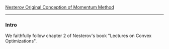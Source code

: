[Nesterov Original Conception of Momentum Method](../MATH%20602%20Nesterov%20Acceleration/Nesterov%20Original%20Conception%20of%20Momentum%20Method.md)


---
### **Intro**

We faithfully follow chapter 2 of Nesterov's book "Lectures on Convex Optimizations". 
